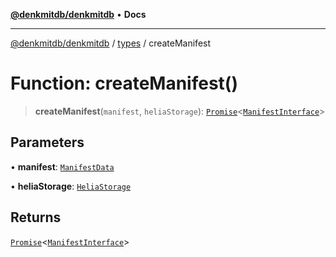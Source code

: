 [**@denkmitdb/denkmitdb**](../../README.md) • **Docs**

***

[@denkmitdb/denkmitdb](../../modules.md) / [types](../README.md) / createManifest

# Function: createManifest()

> **createManifest**(`manifest`, `heliaStorage`): [`Promise`](https://developer.mozilla.org/docs/Web/JavaScript/Reference/Global_Objects/Promise)\<[`ManifestInterface`](../interfaces/ManifestInterface.md)\>

## Parameters

• **manifest**: [`ManifestData`](../type-aliases/ManifestData.md)

• **heliaStorage**: [`HeliaStorage`](../../functions/classes/HeliaStorage.md)

## Returns

[`Promise`](https://developer.mozilla.org/docs/Web/JavaScript/Reference/Global_Objects/Promise)\<[`ManifestInterface`](../interfaces/ManifestInterface.md)\>
